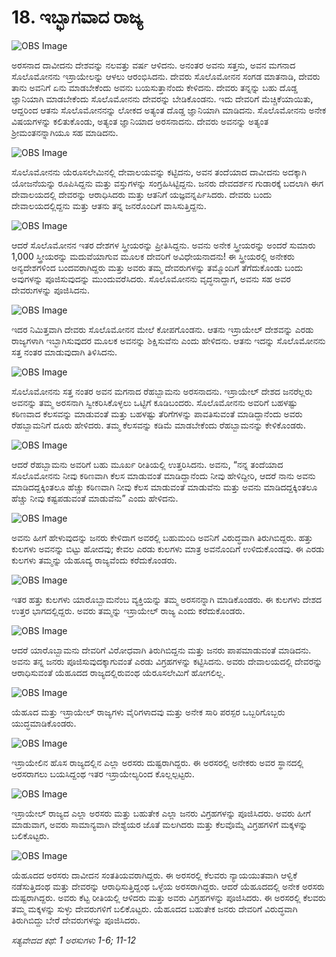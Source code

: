 # 18. ಇಬ್ಭಾಗವಾದ ರಾಜ್ಯ

![OBS Image](https://cdn.door43.org/obs/jpg/360px/obs-en-18-01.jpg)

ಅರಸನಾದ ದಾವೀದನು ದೇಶವನ್ನು ನಲವತ್ತು ವರ್ಷ ಆಳಿದನು. ಅನಂತರ ಅವನು ಸತ್ತನು, ಅವನ ಮಗನಾದ ಸೊಲೊಮೋನನು ಇಸ್ರಾಯೇಲನ್ನು ಆಳಲು ಆರಂಭಿಸಿದನು. ದೇವರು ಸೊಲೊಮೋನನ ಸಂಗಡ ಮಾತನಾಡಿ, ದೇವರು ತಾನು ಅವನಿಗೆ   ಏನು ಮಾಡಬೇಕೆಂದು ಅವನು ಬಯಸುತ್ತಾನೆಂದು ಕೇಳಿದನು. ದೇವರು ತನ್ನನ್ನು ಬಹು ದೊಡ್ಡ ಜ್ಞಾನಿಯಾಗಿ ಮಾಡಬೇಕೆಂದು ಸೊಲೊಮೋನನು ದೇವರನ್ನು ಬೇಡಿಕೊಂಡನು. ಇದು ದೇವರಿಗೆ ಮೆಚ್ಚಿಕೆಯಾಯಿತು, ಆದ್ದರಿಂದ ಆತನು ಸೊಲೊಮೋನನನ್ನು ಲೋಕದ ಅತ್ಯಂತ ದೊಡ್ಡ ಜ್ಞಾನಿಯಾಗಿ ಮಾಡಿದನು. ಸೊಲೊಮೋನನು ಅನೇಕ ವಿಷಯಗಳನ್ನು ಕಲಿತುಕೊಂಡು, ಅತ್ಯಂತ ಜ್ಞಾನಿಯಾದ ಅರಸನಾದನು. ದೇವರು ಅವನನ್ನು ಅತ್ಯಂತ ಶ್ರೀಮಂತನನ್ನಾಗಿಯೂ ಸಹ ಮಾಡಿದನು.

![OBS Image](https://cdn.door43.org/obs/jpg/360px/obs-en-18-02.jpg)

ಸೊಲೊಮೋನನು ಯೆರೂಸಲೇಮಿನಲ್ಲಿ ದೇವಾಲಯವನ್ನು ಕಟ್ಟಿದನು, ಅವನ ತಂದೆಯಾದ ದಾವೀದನು ಅದಕ್ಕಾಗಿ ಯೋಜನೆಯನ್ನು ರೂಪಿಸಿದ್ದನು ಮತ್ತು ವಸ್ತುಗಳನ್ನು ಸಂಗ್ರಹಿಸಿಟ್ಟಿದ್ದನು. ಜನರು ದೇವದರ್ಶನ ಗುಡಾರಕ್ಕೆ ಬದಲಾಗಿ ಈಗ ದೇವಾಲಯದಲ್ಲಿ ದೇವರನ್ನು ಆರಾಧಿಸಿದರು ಮತ್ತು ಆತನಿಗೆ ಯಜ್ಞವನ್ನರ್ಪಿಸಿದರು. ದೇವರು ಬಂದು ದೇವಾಲಯದಲ್ಲಿದ್ದನು ಮತ್ತು ಆತನು ತನ್ನ ಜನರೊಂದಿಗೆ ವಾಸಿಸುತ್ತಿದ್ದನು.

![OBS Image](https://cdn.door43.org/obs/jpg/360px/obs-en-18-03.jpg)

ಆದರೆ ಸೊಲೊಮೋನನ ಇತರ ದೇಶಗಳ ಸ್ತ್ರೀಯರನ್ನು ಪ್ರೀತಿಸಿದ್ದನು. ಅವನು ಅನೇಕ ಸ್ತ್ರೀಯರನ್ನು ಅಂದರೆ ಸುಮಾರು 1,000 ಸ್ತ್ರೀಯರನ್ನು ಮದುವೆಯಾಗುವ ಮೂಲಕ ದೇವರಿಗೆ ಅವಿಧೇಯನಾದನು! ಈ ಸ್ತ್ರೀಯರಲ್ಲಿ ಅನೇಕರು ಅನ್ಯದೇಶಗಳಿಂದ ಬಂದವರಾಗಿದ್ದರು ಮತ್ತು ಅವರು ತಮ್ಮ ದೇವರುಗಳನ್ನು ತಮ್ಮೊಂದಿಗೆ ತೆಗೆದುಕೊಂಡು ಬಂದು ಅವುಗಳನ್ನು ಪೂಜಿಸುವುದನ್ನು ಮುಂದುವರೆಸಿದರು. ಸೊಲೊಮೋನನು ವೃದ್ಧನಾದ್ದಾಗ, ಅವನು ಸಹ ಅವರ ದೇವರುಗಳನ್ನು ಪೂಜಿಸಿದನು. 

![OBS Image](https://cdn.door43.org/obs/jpg/360px/obs-en-18-04.jpg)

ಇದರ ನಿಮಿತ್ತವಾಗಿ ದೇವರು ಸೊಲೊಮೋನನ ಮೇಲೆ ಕೋಪಗೊಂಡನು. ಆತನು ಇಸ್ರಾಯೇಲ್ ದೇಶವನ್ನು ಎರಡು ರಾಜ್ಯಗಳಾಗಿ ಇಬ್ಭಾಗಿಸುವುದರ ಮೂಲಕ ಅವನನ್ನು ಶಿಕ್ಷಿಸುವೆನು ಎಂದು ಹೇಳಿದನು. ಆತನು ಇದನ್ನು ಸೊಲೊಮೋನನು ಸತ್ತ ನಂತರ ಮಾಡುವುದಾಗಿ ತಿಳಿಸಿದನು. 

![OBS Image](https://cdn.door43.org/obs/jpg/360px/obs-en-18-05.jpg)

ಸೊಲೊಮೋನನು ಸತ್ತ ನಂತರ ಅವನ ಮಗನಾದ ರೆಹಬ್ಬಾಮನು ಅರಸನಾದನು. ಇಸ್ರಾಯೇಲ್ ದೇಶದ ಜನರೆಲ್ಲರು ಅವನನ್ನು ತಮ್ಮ ಅರಸನಾಗಿ ಸ್ವೀಕರಿಸಿಕೊಳ್ಳಲು ಒಟ್ಟಿಗೆ ಕೂಡಿಬಂದರು. ಸೊಲೊಮೋನನು ಅವರಿಗೆ ಬಹಳಷ್ಟು ಕಠಿಣವಾದ ಕೆಲಸವನ್ನು ಮಾಡುವಂತೆ ಮತ್ತು ಬಹಳಷ್ಟು ತೆರಿಗೆಗಳನ್ನು ಪಾವತಿಸುವಂತೆ ಮಾಡಿದ್ದಾನೆಂದು ಅವರು ರೆಹಬ್ಬಾಮನಿಗೆ ದೂರು ಹೇಳಿದರು. ತಮ್ಮ ಕೆಲಸವನ್ನು ಕಡಿಮೆ ಮಾಡಬೇಕೆಂದು ರೆಹಬ್ಬಾಮನನ್ನು ಕೇಳಿಕೊಂಡರು.

![OBS Image](https://cdn.door43.org/obs/jpg/360px/obs-en-18-06.jpg)

ಆದರೆ ರೆಹಬ್ಬಾಮನು ಅವರಿಗೆ ಬಹು ಮೂರ್ಖ ರೀತಿಯಲ್ಲಿ ಉತ್ತರಿಸಿದನು. ಅವನು, “ನನ್ನ ತಂದೆಯಾದ ಸೊಲೊಮೋನನು ನೀವು ಕಠಿಣವಾಗಿ ಕೆಲಸ ಮಾಡುವಂತೆ ಮಾಡಿದ್ದಾನೆಂದು ನೀವು ಹೇಳಿದ್ದೀರಿ, ಆದರೆ ನಾನು ಅವನು ಮಾಡಿದದ್ದಕ್ಕಿಂತಲೂ ಹೆಚ್ಚು ಕಠಿಣವಾಗಿ ನೀವು ಕೆಲಸ ಮಾಡುವಂತೆ ಮಾಡುವೆನು ಮತ್ತು ಅವನು ಮಾಡಿದದ್ದಕ್ಕಿಂತಲೂ ಹೆಚ್ಚು ನೀವು ಕಷ್ಟಪಡುವಂತೆ ಮಾಡುವೆನು” ಎಂದು ಹೇಳಿದನು.

![OBS Image](https://cdn.door43.org/obs/jpg/360px/obs-en-18-07.jpg)

ಅವನು ಹೀಗೆ ಹೇಳುವುದನ್ನು ಜನರು ಕೇಳಿದಾಗ ಅವರಲ್ಲಿ ಬಹುಮಂದಿ ಅವನಿಗೆ ವಿರುದ್ಧವಾಗಿ ತಿರುಗಿಬಿದ್ದರು. ಹತ್ತು ಕುಲಗಳು ಅವನನ್ನು ಬಿಟ್ಟು ಹೋದವು; ಕೇವಲ ಎರಡು ಕುಲಗಳು ಮಾತ್ರ ಅವನೊಂದಿಗೆ ಉಳಿದುಕೊಂಡವು. ಈ ಎರಡು ಕುಲಗಳು ತಮ್ಮನ್ನು ಯೆಹೂದ್ಯ ರಾಜ್ಯವೆಂದು ಕರೆದುಕೊಂಡರು. 

![OBS Image](https://cdn.door43.org/obs/jpg/360px/obs-en-18-08.jpg)

ಇತರ ಹತ್ತು ಕುಲಗಳು ಯಾರೊಬ್ಬಾಮನೆಂಬ ವ್ಯಕ್ತಿಯನ್ನು ತಮ್ಮ ಅರಸನನ್ನಾಗಿ ಮಾಡಿಕೊಂಡರು. ಈ ಕುಲಗಳು ದೇಶದ ಉತ್ತರ ಭಾಗದಲ್ಲಿದ್ದರು. ಅವರು ತಮ್ಮನ್ನು ಇಸ್ರಾಯೇಲ್ ರಾಜ್ಯ ಎಂದು ಕರೆದುಕೊಂಡರು. 

![OBS Image](https://cdn.door43.org/obs/jpg/360px/obs-en-18-09.jpg)

ಆದರೆ ಯಾರೊಬ್ಬಾಮನು ದೇವರಿಗೆ ವಿರೋಧವಾಗಿ ತಿರುಗಿಬಿದ್ದನು ಮತ್ತು ಜನರು ಪಾಪಮಾಡುವಂತೆ ಮಾಡಿದನು. ಅವನು ತನ್ನ ಜನರು ಪೂಜಿಸುವುದಕ್ಕಾಗುವಂತೆ ಎರಡು ವಿಗ್ರಹಗಳನ್ನು ಕಟ್ಟಿಸಿದನು. ಅವರು ದೇವಾಲಯದಲ್ಲಿ ದೇವರನ್ನು ಆರಾಧಿಸುವಂತೆ ಯೆಹೂದದ ರಾಜ್ಯದಲ್ಲಿರುವಂಥ ಯೆರೂಸಲೇಮಿಗೆ ಹೋಗಲಿಲ್ಲ. 

![OBS Image](https://cdn.door43.org/obs/jpg/360px/obs-en-18-10.jpg)

ಯೆಹೂದ ಮತ್ತು ಇಸ್ರಾಯೇಲ್ ರಾಜ್ಯಗಳು ವೈರಿಗಳಾದವು ಮತ್ತು ಅನೇಕ ಸಾರಿ ಪರಸ್ಪರ ಒಬ್ಬರಿಗೊಬ್ಬರು ಯುದ್ಧಮಾಡಿಕೊಂಡರು. 

![OBS Image](https://cdn.door43.org/obs/jpg/360px/obs-en-18-11.jpg)

ಇಸ್ರಾಯೇಲಿನ ಹೊಸ ರಾಜ್ಯದಲ್ಲಿನ ಎಲ್ಲಾ ಅರಸರು ದುಷ್ಟರಾಗಿದ್ದರು. ಈ ಅರಸರಲ್ಲಿ ಅನೇಕರು ಅವರ ಸ್ಥಾನದಲ್ಲಿ ಅರಸರಾಗಲು ಬಯಸಿದ್ದಂಥ ಇತರ ಇಸ್ರಾಯೇಲ್ಯರಿಂದ ಕೊಲ್ಲಲ್ಪಟ್ಟರು.

![OBS Image](https://cdn.door43.org/obs/jpg/360px/obs-en-18-12.jpg)

ಇಸ್ರಾಯೇಲ್ ರಾಜ್ಯದ ಎಲ್ಲಾ ಅರಸರು ಮತ್ತು ಬಹುತೇಕ ಎಲ್ಲಾ ಜನರು ವಿಗ್ರಹಗಳನ್ನು ಪೂಜಿಸಿದರು. ಅವರು ಹೀಗೆ ಮಾಡುವಾಗ, ಅವರು ಸಾಮಾನ್ಯವಾಗಿ ವೇಶ್ಯೆಯರ ಜೊತೆ ಮಲಗಿದರು ಮತ್ತು ಕೆಲವೊಮ್ಮೆ ವಿಗ್ರಹಗಳಿಗೆ ಮಕ್ಕಳನ್ನು ಬಲಿಕೊಟ್ಟರು.

![OBS Image](https://cdn.door43.org/obs/jpg/360px/obs-en-18-13.jpg)

ಯೆಹೂದದ ಅರಸರು ದಾವೀದನ ಸಂತತಿಯವರಾಗಿದ್ದರು. ಈ ಅರಸರಲ್ಲಿ ಕೆಲವರು ನ್ಯಾಯಯುತವಾಗಿ ಆಳ್ವಿಕೆ ನಡೆಸುತ್ತಿದಂಥ ಮತ್ತು ದೇವರನ್ನು ಆರಾಧಿಸುತ್ತಿದ್ದಂಥ ಒಳ್ಳೆಯ ಅರಸರಾಗಿದ್ದರು. ಆದರೆ ಯೆಹೂದದಲ್ಲಿ ಅನೇಕ  ಅರಸರು ದುಷ್ಟರಾಗಿದ್ದರು. ಅವರು ಕೆಟ್ಟ ರೀತಿಯಲ್ಲಿ ಆಳಿದರು ಮತ್ತು ಅವರು ವಿಗ್ರಹಗಳನ್ನು ಪೂಜಿಸಿದರು. ಈ ಅರಸರಲ್ಲಿ ಕೆಲವರು ತಮ್ಮ ಮಕ್ಕಳನ್ನು ಸುಳ್ಳು ದೇವರುಗಳಿಗೆ ಬಲಿಕೊಟ್ಟರು. ಯೆಹೂದದ ಬಹುತೇಕ ಜನರು ದೇವರಿಗೆ ವಿರುದ್ಧವಾಗಿ ತಿರುಗಿಬಿದ್ದು ಬೇರೆ ದೇವರುಗಳನ್ನು ಪೂಜಿಸಿದರು. 

_ಸತ್ಯವೇದದ ಕಥೆ: 1 ಅರಸುಗಳು 1-6; 11-12_


